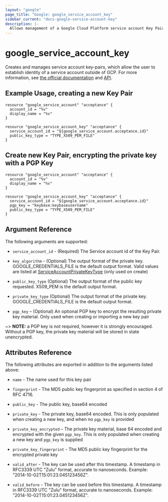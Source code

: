 ```yaml
---
layout: "google"
page_title: "Google: google_service_account_key"
sidebar_current: "docs-google-service-account-key"
description: |-
  Allows management of a Google Cloud Platform service account Key Pair
---
```


# google\_service\_account\_key

Creates and manages service account key-pairs, which allow the user to establish identity of a service account outside of GCP. For more information, see [the official documentation](https://cloud.google.com/iam/docs/creating-managing-service-account-keys) and [API](https://cloud.google.com/iam/reference/rest/v1/projects.serviceAccounts.keys).


## Example Usage, creating a new Key Pair

```hcl
resource "google_service_account" "acceptance" {
  account_id = "%v"
  display_name = "%v"
}

resource "google_service_account_key" "acceptance" {
  service_account_id = "${google_service_account.acceptance.id}"
  public_key_type = "TYPE_X509_PEM_FILE"
}
```

## Create new Key Pair, encrypting the private key with a PGP Key

```hcl
resource "google_service_account" "acceptance" {
  account_id = "%v"
  display_name = "%v"
}

resource "google_service_account_key" "acceptance" {
  service_account_id = "${google_service_account.acceptance.id}"
  pgp_key = "keybase:keybaseusername"
  public_key_type = "TYPE_X509_PEM_FILE"
}
```

## Argument Reference

The following arguments are supported:

* `service_account_id` - (Required) The Service account id of the Key Pair.

* `key_algorithm` - (Optional) The output format of the private key. GOOGLE_CREDENTIALS_FILE is the default output format. Valid values are listed at [ServiceAccountPrivateKeyType](https://cloud.google.com/iam/reference/rest/v1/projects.serviceAccounts.keys#ServiceAccountPrivateKeyType) (only used on create)

* `public_key_type` (Optional) The output format of the public key requested. X509_PEM is the default output format.

* `private_key_type` (Optional) The output format of the private key. GOOGLE_CREDENTIALS_FILE is the default output format.

* `pgp_key` – (Optional) An optional PGP key to encrypt the resulting private
key material. Only used when creating or importing a new key pair

~> **NOTE:** a PGP key is not required, however it is strongly encouraged.
Without a PGP key, the private key material will be stored in state unencrypted.

## Attributes Reference

The following attributes are exported in addition to the arguments listed above:

* `name` - The name used for this key pair

* `fingerprint` - The MD5 public key fingerprint as specified in section 4 of RFC 4716.

* `public_key` - The public key, base64 encoded

* `private_key` - The private key, base64 encoded. This is only populated
when creating a new key, and when no `pgp_key` is provided

* `private_key_encrypted` – The private key material, base 64 encoded and
encrypted with the given `pgp_key`. This is only populated when creating a new
key and `pgp_key` is supplied

* `private_key_fingerprint` - The MD5 public key fingerprint for the encrypted
private key

* `valid_after` - The key can be used after this timestamp. A timestamp in RFC3339 UTC "Zulu" format, accurate to nanoseconds. Example: "2014-10-02T15:01:23.045123456Z".

* `valid_before` - The key can be used before this timestamp.
A timestamp in RFC3339 UTC "Zulu" format, accurate to nanoseconds. Example: "2014-10-02T15:01:23.045123456Z".

